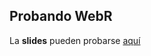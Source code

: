 <!-- README.md is generated from README.Rmd. Please edit that file -->

<!-- badges: start -->

<!-- badges: end -->



## Probando WebR

La **slides** pueden probarse [aquí](https://perezp44.github.io/webR.prueba/#/title-slide)
